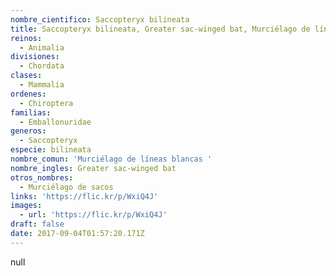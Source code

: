 ```yaml
---
nombre_cientifico: Saccopteryx bilineata
title: Saccopteryx bilineata, Greater sac-winged bat, Murciélago de líneas blancas 
reinos:
  - Animalia
divisiones:
  - Chordata
clases:
  - Mammalia
ordenes:
  - Chiroptera
familias:
  - Emballonuridae
generos:
  - Saccopteryx
especie: bilineata
nombre_comun: 'Murciélago de líneas blancas '
nombre_ingles: Greater sac-winged bat
otros_nombres:
  - Murciélago de sacos
links: 'https://flic.kr/p/WxiQ4J'
images:
  - url: 'https://flic.kr/p/WxiQ4J'
draft: false
date: 2017-09-04T01:57:20.171Z
---
```

null

